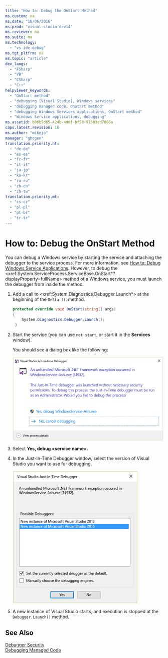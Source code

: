 ```yaml
---
title: "How to: Debug the OnStart Method"
ms.custom: na
ms.date: "10/06/2016"
ms.prod: "visual-studio-dev14"
ms.reviewer: na
ms.suite: na
ms.technology: 
  - "vs-ide-debug"
ms.tgt_pltfrm: na
ms.topic: "article"
dev_langs: 
  - "FSharp"
  - "VB"
  - "CSharp"
  - "C++"
helpviewer_keywords: 
  - "OnStart method"
  - "debugging [Visual Studio], Windows services"
  - "debugging managed code, OnStart method"
  - "debugging Windows Services applications, OnStart method"
  - "Windows Service applications, debugging"
ms.assetid: b06b5d65-424b-490f-bf58-97583cd7006a
caps.latest.revision: 16
ms.author: "mikejo"
manager: "ghogen"
translation.priority.ht: 
  - "de-de"
  - "es-es"
  - "fr-fr"
  - "it-it"
  - "ja-jp"
  - "ko-kr"
  - "ru-ru"
  - "zh-cn"
  - "zh-tw"
translation.priority.mt: 
  - "cs-cz"
  - "pl-pl"
  - "pt-br"
  - "tr-tr"
---
```

# How to: Debug the OnStart Method
You can debug a Windows service by starting the service and attaching the debugger to the service process. For more information, see [How to: Debug Windows Service Applications](../Topic/How%20to:%20Debug%20Windows%20Service%20Applications.md). However, to debug the \<xref:System.ServiceProcess.ServiceBase.OnStart*?displayProperty=fullName> method of a Windows service, you must launch the debugger from inside the method.  
  
1.  Add a call to \<xref:System.Diagnostics.Debugger.Launch*> at the beginning of the `OnStart()`method.  
  
    ```c#  
    protected override void OnStart(string[] args)  
    {  
        System.Diagnostics.Debugger.Launch();  
     }  
    ```  
  
2.  Start the service (you can use `net start`, or start it in the **Services** window).  
  
     You should see a dialog box like the following:  
  
     ![OnStartDebug](../VS_debugger/media/onstartdebug.png "OnStartDebug")  
  
3.  Select **Yes, debug \<service name>.**  
  
4.  In the Just-In-Time Debugger window, select the version of Visual Studio you want to use for debugging.  
  
     ![JustInTimeDebugger](../VS_debugger/media/justintimedebugger.png "JustInTimeDebugger")  
  
5.  A new instance of Visual Studio starts, and execution is stopped at the `Debugger.Launch()` method.  
  
## See Also  
 [Debugger Security](../VS_debugger/debugger-security.md)   
 [Debugging Managed Code](../VS_debugger/debugging-managed-code.md)